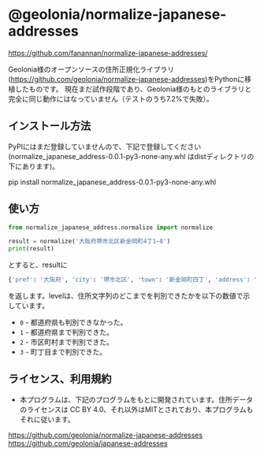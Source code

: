 # @geolonia/normalize-japanese-addresses

https://github.com/fanannan/normalize-japanese-addresses/

Geolonia様のオープンソースの住所正規化ライブラリ(https://github.com/geolonia/normalize-japanese-addresses)をPythonに移植したものです。
現在まだ試作段階であり、Geolonia様のもとのライブラリと完全に同じ動作にはなっていません（テストのうち7.2%で失敗）。

## インストール方法

PyPIにはまだ登録していませんので、下記で登録してください(normalize_japanese_address-0.0.1-py3-none-any.whl はdistディレクトリの下にあります)。

pip install normalize_japanese_address-0.0.1-py3-none-any.whl   

## 使い方
```python
from normalize_japanese_address.normalize import normalize

result = normalize('大阪府堺市北区新金岡町4丁1−8')
print(result)
```

とすると、resultに
```python
{'pref': '大阪府', 'city': '堺市北区', 'town': '新金岡町四丁', 'address': '1-8', 'level': 3}
```
を返します。levelは、住所文字列のどこまでを判別できたかを以下の数値で示しています。

* `0` - 都道府県も判別できなかった。
* `1` - 都道府県まで判別できた。
* `2` - 市区町村まで判別できた。
* `3` - 町丁目まで判別できた。

## ライセンス、利用規約
- 本プログラムは、下記のプログラムをもとに開発されています。住所データのライセンスは CC BY 4.0、それ以外はMITとされており、本プログラムもそれに従います。

https://github.com/geolonia/normalize-japanese-addresses
https://github.com/geolonia/japanese-addresses
